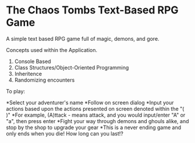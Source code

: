 # The Chaos Tombs Text-Based RPG Game

A simple text based RPG game full of magic, demons, and gore.

Concepts used within the Application.

1. Console Based
2. Class Structures/Object-Oriented Programming
3. Inheritence 
4. Randomizing encounters

To play:

*Select your adventurer's name
*Follow on screen dialog
*Input your actions based upon the actions presented on screen denoted within the "( )"
    *For example, (A)ttack - means attack, and you would input/enter "A" or "a", then press enter
*Fight your way through demons and ghouls alike, and stop by the shop to upgrade your gear
*This is a never ending game and only ends when you die! How long can you last!?
